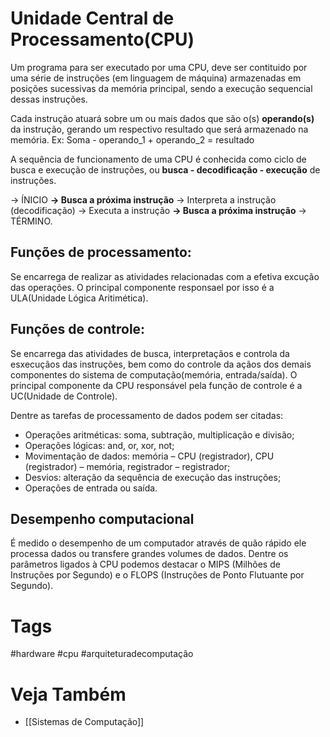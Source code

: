 # Unidade Central de Processamento(CPU)
Um programa para ser executado por uma CPU, deve ser contituido por uma série de instruções (em linguagem de máquina) armazenadas em posições sucessivas da memória principal, sendo a execução sequencial dessas instruções.

Cada instrução atuará sobre um ou mais dados que são o(s) **operando(s)** da instrução, gerando um respectivo resultado que será armazenado na memória.
Ex: Soma - operando_1 + operando_2 = resultado

A sequência de funcionamento de uma CPU é conhecida como ciclo de busca e execução de instruções, ou **busca - decodificação - execução** de instruções.

-> ÍNICIO
**-> Busca a próxima instrução**
-> Interpreta a instrução (decodificação)
-> Executa a instrução
**-> Busca a próxima instrução**
-> TÉRMINO.

## Funções de processamento: 
Se encarrega de realizar as atividades relacionadas com a efetiva excução das operações. O principal componente responsael por isso é a ULA(Unidade Lógica Aritimética).

## Funções de controle:
Se encarrega das atividades de busca, interpretaçãos e controla da esxecuçãos das instruções, bem como do controle da açãos dos demais componentes do sistema de computação(memória, entrada/saída). O principal componente da CPU responsável pela função de controle é a UC(Unidade de Controle).

Dentre as tarefas de processamento de dados podem ser citadas:
-   Operações aritméticas: soma, subtração, multiplicação e divisão;
-   Operações lógicas: and, or, xor, not;
-   Movimentação de dados: memória – CPU (registrador), CPU (registrador) – memória, registrador – registrador;
-   Desvios: alteração da sequência de execução das instruções;
-   Operações de entrada ou saída.

## Desempenho computacional
É medido o desempenho de um computador através de quão rápido ele processa dados ou transfere grandes volumes de dados. Dentre os parâmetros ligados à CPU podemos destacar o MIPS (Milhões de Instruções por Segundo) e o FLOPS (Instruções de Ponto Flutuante por Segundo).

# Tags
#hardware #cpu #arquiteturadecomputação 

# Veja Também
- [[Sistemas de Computação]]